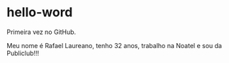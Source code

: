# hello-word
Primeira vez no GitHub.

Meu nome é Rafael Laureano, tenho 32 anos, trabalho na Noatel e sou da Publiclub!!!
